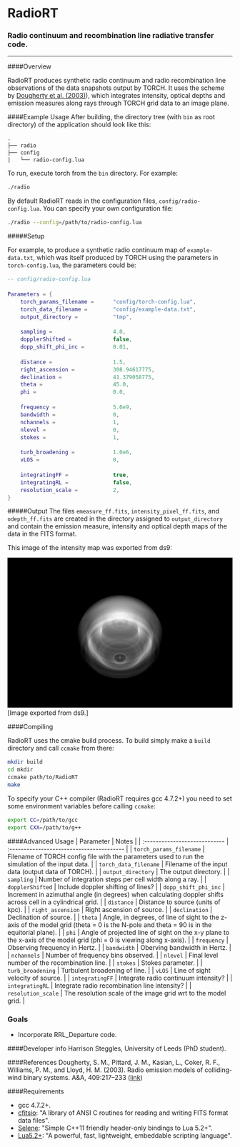 # RadioRT
### Radio continuum and recombination line radiative transfer code.

******************************

####Overview

RadioRT produces synthetic radio continuum and radio recombination line observations of the data snapshots output by TORCH. It uses the scheme by [Dougherty et al. (2003)](#D3)), which integrates intensity, optical depths and emission measures along rays through TORCH grid data to an image plane.

####Example Usage
After building, the directory tree (with `bin` as root directory) of the application should look like this:
```
.
├── radio
├── config
|   └── radio-config.lua
```

To run, execute torch from the `bin` directory. For example:
```bash
./radio
```
By default RadioRT reads in the configuration files, `config/radio-config.lua`.
You can specify your own configuration file:
```bash
./radio --config=/path/to/radio-config.lua
```  

#####Setup

For example, to produce a synthetic radio continuum map of `example-data.txt`, which was itself produced by TORCH using the parameters in `torch-config.lua`, the parameters could be:

```lua
-- config/radio-config.lua

Parameters = {
	torch_params_filename =      "config/torch-config.lua",
	torch_data_filename =        "config/example-data.txt",
	output_directory =           "tmp",

	sampling =                   4.0,
	dopplerShifted =             false,
	dopp_shift_phi_inc =         0.01,

	distance =                   1.5,
	right_ascension =            308.94617775,
	declination =                41.379058775,
	theta =                      45.0,
	phi =                        0.0,

	frequency =                  5.0e9,
	bandwidth =                  0,
	nchannels =                  1,
	nlevel =                     0,
	stokes =                     1,

	turb_broadening =            1.0e6,
	vLOS =                       0,

	integratingFF =              true,
	integratingRL =              false,
	resolution_scale =           2,
}
```

#####Output
The files `emeasure_ff.fits`, `intensity_pixel_ff.fits`, and `odepth_ff.fits` are created in the directory assigned to `output_directory` and contain the emission measure, intensity and optical depth maps of the data in the FITS format.

This image of the intensity map was exported from ds9:

![IntensityImage](intensity_pixel_ff.png)
\[Image exported from ds9.\]

####Compiling

RadioRT uses the cmake build process. To build simply make a `build` directory and call `ccmake` from there:
```bash
mkdir build
cd mkdir
ccmake path/to/RadioRT
make
```

To specify your C++ compiler (RadioRT requires gcc 4.7.2+) you need to set some environment variables before calling `ccmake`:
```bash
export CC=/path/to/gcc
export CXX=/path/to/g++
```

####Advanced Usage
| Parameter                     | Notes                                     |
| :---------------------------- | :---------------------------------------- |
| ```torch_params_filename```   | Filename of TORCH config file with the parameters used to run the simulation of the input data. |
| ```torch_data_filename```     | Filename of the input data (output data of TORCH). |
| ```output_directory```        | The output directory. |
| ```sampling```                | Number of integration steps per cell width along a ray. |
| ```dopplerShifted```          | Include doppler shifting of lines? |
| ```dopp_shift_phi_inc```      | Increment in azimuthal angle (in degrees) when calculating doppler shifts across cell in a cylindrical grid. |
| ```distance```                | Distance to source (units of kpc). |
| ```right_ascension```         | Right ascension of source. |
| ```declination```             | Declination of source. |
| ```theta```                   | Angle, in degrees, of line of sight to the z-axis of the model grid (theta = 0 is the N-pole and theta = 90 is in the equitorial plane). |
| ```phi```                     | Angle of projected line of sight on the x-y plane to the x-axis of the model grid (phi = 0 is viewing along x-axis). |
| ```frequency```               | Observing frequency in Hertz. |
| ```bandwidth```               | Oberving bandwidth in Hertz. |
| ```nchannels```               | Number of frequency bins observed. |
| ```nlevel```                  | Final level number of the recombination line. |
| ```stokes```                  | Stokes parameter. |
| ```turb_broadening```         | Turbulent broadening of line. |
| ```vLOS```                    | Line of sight velocity of source. |
| ```integratingFF```           | Integrate radio continuum intensity? |
| ```integratingRL```           | Integrate radio recombination line intensity? |
| ```resolution_scale```        | The resolution scale of the image grid wrt to the model grid. |

### Goals 
* Incorporate RRL_Departure code.

####Developer info
Harrison Steggles, University of Leeds (PhD student).

####References
<a name="D3"></a>Dougherty, S. M., Pittard, J. M., Kasian, L., Coker, R. F., Williams, P. M., and Lloyd, H. M. (2003). Radio emission models of colliding-wind binary systems. A&A, 409:217–233 ([link](http://www.aanda.org/articles/aa/pdf/2003/37/aa3896.pdf))  

####Requirements
* gcc 4.7.2+.
* [cfitsio](https://github.com/healpy/cfitsio): "A library of ANSI C routines for reading and writing FITS format data files".
* [Selene](https://github.com/jeremyong/Selene): "Simple C++11 friendly header-only bindings to Lua 5.2+".  
* [Lua5.2+](http://www.lua.org/): "A powerful, fast, lightweight, embeddable scripting language".  
